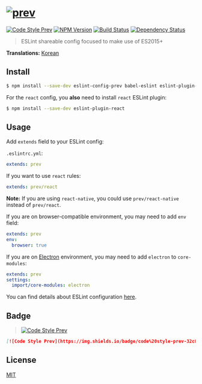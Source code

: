 # [![prev](https://cdn.rawgit.com/preco21/eslint-config-prev/master/media/logo.svg)](https://github.com/preco21/eslint-config-prev)

[![Code Style Prev](https://img.shields.io/badge/code%20style-prev-32c8fc.svg?style=flat-square)](https://github.com/preco21/eslint-config-prev)
[![NPM Version](https://img.shields.io/npm/v/eslint-config-prev.svg?style=flat-square)](https://www.npmjs.com/package/eslint-config-prev)
[![Build Status](https://img.shields.io/travis/preco21/eslint-config-prev/master.svg?style=flat-square)](https://travis-ci.org/preco21/eslint-config-prev)
[![Dependency Status](https://dependencyci.com/github/preco21/eslint-config-prev/badge?style=flat-square)](https://dependencyci.com/github/preco21/eslint-config-prev)

> ESLint shareable config focused to make use of ES2015+

**Translations:** [Korean](./README-ko.md)

## Install

```bash
$ npm install --save-dev eslint-config-prev babel-eslint eslint-plugin-import eslint-plugin-babel
```

For the `react` config, you **also** need to install `react` ESLint plugin:

```bash
$ npm install --save-dev eslint-plugin-react
```

## Usage

Add `extends` field to your ESLint config:

`.eslintrc.yml`:

```yaml
extends: prev
```

If you want to use `react` rules:

```yaml
extends: prev/react
```

**Note:** If you are using `react-native`, you could use `prev/react-native` instead of `prev/react`.

If you are on browser-compatible environment, you may need to add `env` field:

```yaml
extends: prev
env:
  browser: true
```

If you are on [Electron](electron.atom.io) environment, you may need to add `electron` to `core-modules`:

```yaml
extends: prev
settings:
  import/core-modules: electron
```

You can find details about ESLint configuration [here](http://eslint.org/docs/user-guide/configuring).

## Badge

> [![Code Style Prev](https://img.shields.io/badge/code%20style-prev-32c8fc.svg?style=flat-square)](https://github.com/preco21/eslint-config-prev)

```markdown
[![Code Style Prev](https://img.shields.io/badge/code%20style-prev-32c8fc.svg?style=flat-square)](https://github.com/preco21/eslint-config-prev)
```

## License

[MIT](http://preco.mit-license.org/)
